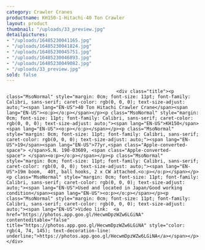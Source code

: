 ```yaml
---
category: Crawler Cranes
productname: KH150-1-Hitachi-40 Ton Crawler
layout: product
thumbnail: "/uploads/33_preview.jpg"
detailpictures:
- "/uploads/16485230041165.jpg"
- "/uploads/16485230041824.jpg"
- "/uploads/16485230045751.jpg"
- "/uploads/16485230046893.jpg"
- "/uploads/16485230049082.jpg"
- "/uploads/33_preview.jpg"
sold: false
---
```


                                            <div class="title"><p class="MsoNormal" style="margin: 0cm; font-size: 11pt; font-family: Calibri, sans-serif; caret-color: rgb(0, 0, 0); text-size-adjust: auto;"><span lang="EN-US">40 Ton Hitachi Crawler Crane</span><span lang="EN-US"><o:p></o:p></span></p><p class="MsoNormal" style="margin: 0cm; font-size: 11pt; font-family: Calibri, sans-serif; caret-color: rgb(0, 0, 0); text-size-adjust: auto;"><span lang="EN-US">KH150</span><span lang="EN-US"><o:p></o:p></span></p><p class="MsoNormal" style="margin: 0cm; font-size: 11pt; font-family: Calibri, sans-serif; caret-color: rgb(0, 0, 0); text-size-adjust: auto;"><span lang="EN-US">19</span><span lang="EN-US">77yr,<span class="Apple-converted-space"> </span>S.N. 190-03609, <span class="Apple-converted-space"> </span><o:p></o:p></span></p><p class="MsoNormal" style="margin: 0cm; font-size: 11pt; font-family: Calibri, sans-serif; caret-color: rgb(0, 0, 0); text-size-adjust: auto;"><span lang="EN-US">19m boom,  40t, ball hooks, 2 x CW attached.<o:p></o:p></span></p><p class="MsoNormal" style="margin: 0cm; font-size: 11pt; font-family: Calibri, sans-serif; caret-color: rgb(0, 0, 0); text-size-adjust: auto;"><span lang="EN-US">Used and located in Japan/Good working condition</span><span lang="EN-US"><o:p></o:p></span></p><p class="MsoNormal" style="margin: 0cm; font-size: 11pt; font-family: Calibri, sans-serif; caret-color: rgb(0, 0, 0); text-size-adjust: auto;"><span lang="EN-US">Video link:  <a href="https://photos.app.goo.gl/HecwmDpzWZw6LGiNA" contenteditable="false" title="https://photos.app.goo.gl/HecwmDpzWZw6LGiNA" style="color: rgb(4, 74, 145); text-decoration-line: underline;">https://photos.app.goo.gl/HecwmDpzWZw6LGiNA</a></span></p></div>

